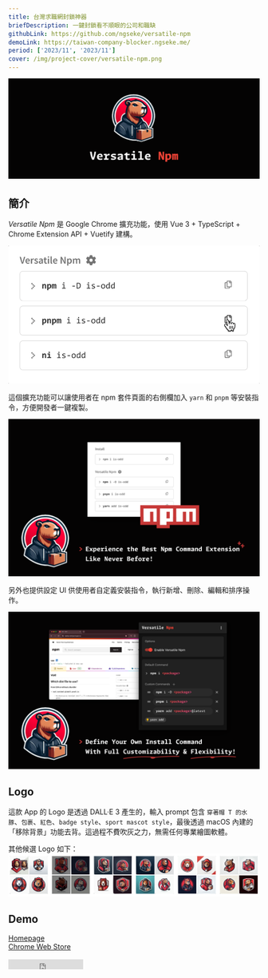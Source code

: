 ```yaml
---
title: 台灣求職網封鎖神器
briefDescription: 一鍵封鎖看不順眼的公司和職缺
githubLink: https://github.com/ngseke/versatile-npm
demoLink: https://taiwan-company-blocker.ngseke.me/
period: ['2023/11', '2023/11']
cover: /img/project-cover/versatile-npm.png
---
```


![](../../assets/img/project/versatile-npm/1400x560.png)


## 簡介

*Versatile Npm* 是 Google Chrome 擴充功能，使用 Vue 3 + TypeScript + Chrome Extension API + Vuetify 建構。

![Demonstration](../../assets/img/project/versatile-npm/demo.gif)

這個擴充功能可以讓使用者在 npm 套件頁面的右側欄加入 `yarn` 和 `pnpm` 等安裝指令，方便開發者一鍵複製。

![Screenshot 2](../../assets/img/project/versatile-npm/screenshot-2.png)

另外也提供設定 UI 供使用者自定義安裝指令，執行新增、刪除、編輯和排序操作。

![Screenshot 1](../../assets/img/project/versatile-npm/screenshot-1.png)

## Logo

這款 App 的 Logo 是透過 DALL·E 3 產生的，輸入 prompt 包含 `穿著帽 T 的水豚`、`包裹`、`紅色`、`badge style`、`sport mascot style`，最後透過 macOS 內建的「移除背景」功能去背。這過程不費吹灰之力，無需任何專業繪圖軟體。

其他候選 Logo 如下：
![Logo Candidates](../../assets/img/project/versatile-npm/logo-candidates.png)

## Demo

<a href="http://versatile-npm.ngseke.me/" target="_blank">
Homepage
</a>

<br/>

<a href="https://chromewebstore.google.com/detail/versatile-npm/jahejogdoffpehfhkhbpjblnlhghjnje?hl=zh-TW" target="_blank">
  Chrome Web Store
</a>

<br/>
<br/>

<iframe src="https://ghbtns.com/github-btn.html?user=ngseke&repo=versatile-npm&type=star&count=false" frameborder="0" scrolling="0" width="150" height="20"></iframe>
